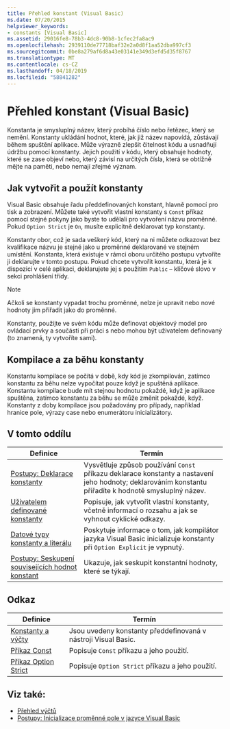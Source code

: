 ```yaml
---
title: Přehled konstant (Visual Basic)
ms.date: 07/20/2015
helpviewer_keywords:
- constants [Visual Basic]
ms.assetid: 29016fe8-78b3-4dc8-90b8-1cfec2fa8ac9
ms.openlocfilehash: 2939110de77718baf32e2a0d8f1aa52dba997cf3
ms.sourcegitcommit: 0be8a279af6d8a43e03141e349d3efd5d35f8767
ms.translationtype: MT
ms.contentlocale: cs-CZ
ms.lasthandoff: 04/18/2019
ms.locfileid: "58841282"
---
```

# <a name="constants-overview-visual-basic"></a>Přehled konstant (Visual Basic)
Konstanta je smysluplný název, který probíhá číslo nebo řetězec, který se nemění. Konstanty ukládání hodnot, které, jak již název napovídá, zůstávají během spuštění aplikace. Může výrazně zlepšit čitelnost kódu a usnadňují údržbu pomocí konstanty. Jejich použití v kódu, který obsahuje hodnoty, které se zase objeví nebo, který závisí na určitých čísla, která se obtížně mějte na paměti, nebo nemají zřejmé význam.  
  
## <a name="how-to-create-and-use-constants"></a>Jak vytvořit a použít konstanty  
 Visual Basic obsahuje řadu předdefinovaných konstant, hlavně pomocí pro tisk a zobrazení. Můžete také vytvořit vlastní konstanty s `Const` příkaz pomocí stejné pokyny jako byste to udělali pro vytvoření názvu proměnné. Pokud `Option Strict` je `On`, musíte explicitně deklarovat typ konstanty.  
  
 Konstanty obor, což je sada veškerý kód, který na ni můžete odkazovat bez kvalifikace názvu je stejné jako u proměnné deklarované ve stejném umístění. Konstanta, která existuje v rámci oboru určitého postupu vytvoříte ji deklarujte v tomto postupu. Pokud chcete vytvořit konstantu, která je k dispozici v celé aplikaci, deklarujete jej s použitím `Public` – klíčové slovo v sekci prohlášení třídy.  
  
> [!NOTE]
>  Ačkoli se konstanty vypadat trochu proměnné, nelze je upravit nebo nové hodnoty jim přiřadit jako do proměnné.  
  
 Konstanty, použijte ve svém kódu může definovat objektový model pro ovládací prvky a součásti při práci s nebo mohou být uživatelem definovaný (to znamená, ty vytvoříte sami).  
  
## <a name="compile-time-and-run-time-constants"></a>Kompilace a za běhu konstanty  
 Konstantu kompilace se počítá v době, kdy kód je zkompilován, zatímco konstantu za běhu nelze vypočítat pouze když je spuštěná aplikace. Konstantu kompilace bude mít stejnou hodnotu pokaždé, když je aplikace spuštěna, zatímco konstantu za běhu se může změnit pokaždé, když. Konstanty z doby kompilace jsou požadovány pro případy, například hranice pole, výrazy case nebo enumerátoru inicializátory.  
  
## <a name="in-this-section"></a>V tomto oddílu  
  
|Definice|Termín|  
|---|---|  
|[Postupy: Deklarace konstanty](../../../../visual-basic/programming-guide/language-features/constants-enums/how-to-declare-a-constant.md)|Vysvětluje způsob používání `Const` příkazu deklarace konstanty a nastavení jeho hodnoty; deklarováním konstantu přiřadíte k hodnotě smysluplný název.|  
|[Uživatelem definované konstanty](../../../../visual-basic/programming-guide/language-features/constants-enums/user-defined-constants.md)|Popisuje, jak vytvořit vlastní konstanty, včetně informací o rozsahu a jak se vyhnout cyklické odkazy.|  
|[Datové typy konstanty a literálu](../../../../visual-basic/programming-guide/language-features/constants-enums/constant-and-literal-data-types.md)|Poskytuje informace o tom, jak kompilátor jazyka Visual Basic inicializuje konstanty při `Option Explicit` je vypnutý.|  
|[Postupy: Seskupení souvisejících hodnot konstant](../../../../visual-basic/programming-guide/language-features/constants-enums/how-to-group-related-constant-values-together.md)|Ukazuje, jak seskupit konstantní hodnoty, které se týkají.|  
  
## <a name="reference"></a>Odkaz  
  
|Definice|Termín|  
|---|---|  
|[Konstanty a výčty](../../../../visual-basic/language-reference/constants-and-enumerations.md)|Jsou uvedeny konstanty předdefinovaná v nástroji Visual Basic.|  
|[Příkaz Const](../../../../visual-basic/language-reference/statements/const-statement.md)|Popisuje `Const` příkazu a jeho použití.|  
|[Příkaz Option Strict](../../../../visual-basic/language-reference/statements/option-strict-statement.md)|Popisuje `Option Strict` příkazu a jeho použití.|  
  
## <a name="see-also"></a>Viz také:

- [Přehled výčtů](../../../../visual-basic/programming-guide/language-features/constants-enums/enumerations-overview.md)
- [Postupy: Inicializace proměnné pole v jazyce Visual Basic](../../../../visual-basic/programming-guide/language-features/arrays/how-to-initialize-an-array-variable.md)
